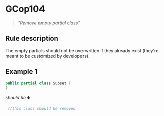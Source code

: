 ﻿# GCop104

> *"Remove empty partial class"*


## Rule description
The empty partials should not be overwritten if they already exist (they're meant to be customized by developers).

## Example 1
```csharp
public partial class Subset {
}
```
*should be* 🡻

```csharp
 //this class should be removed
```

